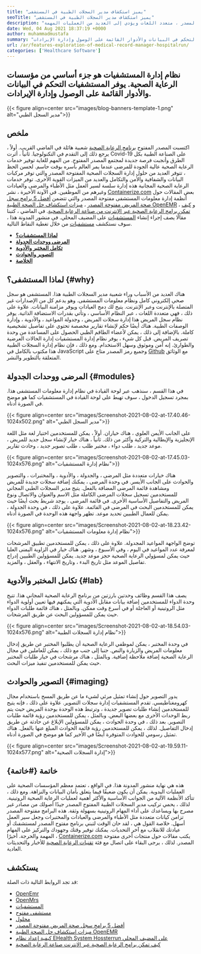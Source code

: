 ```yaml
---
title: "يميز استكشاف مدير السجلات الطبية في المستشفى" 
seoTitle: "يميز استكشاف مدير السجلات الطبية في المستشفى" 
description: "اتبع هذا الدليل للبدء مع مدير السجلات الطبية في المستشفيات. إنه مفتوح المصدر ، متعدد اللغات ويؤدي إلى العديد من العمليات المهمة." 
date: Wed, 04 Aug 2021 18:37:19 +0000
author: muhammadmustafa
summary: "يعد نظام إدارة المستشفيات جزءًا أساسيًا من مؤسسات الرعاية الصحية. يوفر المستشفيات التحكم في البيانات والأدوار القائمة على الوصول وإدارة الإيرادات." 
url: /ar/features-exploration-of-medical-record-manager-hospitalrun/
categories: ['Healthcare Software']
---
```


## نظام إدارة المستشفيات هو جزء أساسي من مؤسسات الرعاية الصحية. يوفر المستشفيات التحكم في البيانات والأدوار القائمة على الوصول وإدارة الإيرادات.

{{< figure align=center src="images/blog-banners-template-1.png" alt="مدير السجل الطبي">}}


## ملخص
اكتسبت المصدر المفتوح [برنامج الرعاية الصحية][1] شعبية هائلة في الماضي القريب. أولاً ، يرجع ذلك إلى التقدم في التكنولوجيا. ثانياً ، أثرت Covid-19 على الصناعة الطبية بكل الطرق وأنجبت فرصة جديدة لمجتمع المصدر المفتوح. من المهم للغاية توفير خدمات الرعاية الصحية عالية الجودة للمرضى عندما يمر العالم بأسره بوقت حاسم. لحسن الحظ ، تتوفر العديد من حلول إدارة السجلات الصحية المفتوحة المصدر والتي توفر مركبات البيانات والشفافية والأمن والتكامل والعديد من الميزات القوية الأخرى. توفر خدمات الرعاية الصحية المجانية هذه إدارة سلسة لسير العمل مثل الأطباء والمرضى والعيادات وغيرهم من الموظفين. في الآونة الأخيرة ، نشر [Containerize.com][2] بعض المقالات حول أنظمة إدارة معلومات المستشفى مفتوحة المصدر والتي تتضمن [أفضل 5 برامج سجل صحة المريض مفتوحة المصدر][3] ، [ميزات استكشاف حل الصحة الطبية OpenEMR][4] ، و [كيف تمكن برامج الرعاية الصحية عبر الإنترنت من صناعة الرعاية الصحية][5].
في الماضي ، كتبنا مقالًا يصف إجراء إنشاء [المستشفيات][6] على المضيف المحلي. في منشور المدونة هذا ، سوف نستكشف [مستشفيات][6] من خلال تغطية النقاط التالية.
*  **[لماذا المستشفيات؟][7]**  
*  **[المرضى ووحدات الجدولة][8]**  
*  **[تكامل المختبر والأدوية][9]**  
*  **[التصوير والحوادث][10]**  
*  **[الخلاصة][11]**  

## لماذا المستشفى؟ {#why}

هناك العديد من الأسباب وراء شعبية مدير السجلات الطبية هذا. المستشفى هو سجل صحي إلكتروني كامل ونظام معلومات المستشفى. وهو يدعم كل من الإصدارات غير المتصلة بالإنترنت وعبر الإنترنت. يتيح لك دمج العيادات ويوفر مزامنة البيانات. علاوة على ذلك ، فهي متعددة اللغات ، عبر النظام الأساسي ، وتأتي بقدرات الاستضافة الذاتية. يوفر نظام سجل المريض هذا إدارة سجلات المريض ، وجدولة المواعيد ، والأدوية ، وإدارة الوصفات الطبية. هناك أيضًا حكم لإنشاء تقارير مخصصة تحتوي على تفاصيل تشخيصية كاملة. بالإضافة إلى ذلك ، يمكن لأعضاء الطاقم الطبي الحصول على المساعدة من وحدة تصريف المريض. قبل كل شيء ، يوفر نظام إدارة المستشفيات إدارة الحالات العرضية والطوارئ. إنه آمن وموثوق وسهل الاستخدام. ومع ذلك ، فإن نظام إدارة السجلات الطبية هذا مكتوب بالكامل في JavaScript وجميع رمز المصدر متاح على [Github][12] مع الوثائق المتعلقة بالتطوير والنشر.

## المرضى ووحدات الجدولة {#modules}

في هذا القسم ، سنذهب عبر لوحة القيادة في نظام إدارة معلومات المستشفى هذا. بمجرد تسجيل الدخول ، سوف تهبط على لوحة القيادة في المستشفيات كما هو موضح في الصورة أدناه.

{{< figure align=center src="images/Screenshot-2021-08-02-at-17.40.46-1024x502.png" alt="مدير السجل الطبي">}}

على الجانب الأيمن العلوي ، هناك خياران. أولاً ، يمكن للمستخدمين اختيار لغة مثل اللغة الإنجليزية والإيطالية والتركية وأكثر من ذلك. ثانياً ، هناك خيار لإنشاء سجل جديد للمريض ، موعد جديد ، طلب دواء ، مختبر طلب ، طلب تصوير جديد ، وحادث تقارير.

{{< figure align=center src="images/Screenshot-2021-08-02-at-17.45.03-1024x576.png" alt="نظام إدارة المستشفيات">}}

هناك خيارات متعددة مثل المرضى ، والجدولة ، والأدوية ، والمختبرات ، والتصوير والحوادث على الجانب الأيسر. في وحدة المرضى ، يمكنك إضافة سجلات جديدة للمريض ومشاهدة قائمة المرضى المضافة بالفعل. يتيح مدير السجلات الطبي المجاني للمستخدمين تسجيل سجلات المرضى الكاملة مثل الاسم والعنوان والاتصال ونوع المريض والتفاصيل الأساسية الأخرى. في قائمة المرضى ، يوجد شريط بحث أيضًا حيث يمكن للمستخدمين البحث في المرضى في القائمة. علاوة على ذلك ، في وحدة الجدولة ، يمكن للعمال الطبيين تحديد موعد. تظهر واجهة هذه الوحدة في الصورة أدناه.

{{< figure align=center src="images/Screenshot-2021-08-02-at-18.23.42-1024x576.png" alt="نظام إدارة معلومات المستشفيات">}}

توضح الواجهة المواعيد المجدولة. علاوة على ذلك ، يمكن للمستخدمين تطبيق المرشحات لمعرفة عدد المواعيد في اليوم ، وفي الأسبوع ، وشهر. هناك خيار في الزاوية اليمنى العليا حيث يمكن لمسؤولي الرعاية الصحية حجز موعد جديد. يمكن للمسؤولين الطبيين إدراج تفاصيل الموعد مثل تاريخ البدء ، وتاريخ الانتهاء ، والعقل ، والمزيد.

## تكامل المختبر والأدوية {#lab}

يصف هذا القسم وظائف وحدتين بارزتين من برنامج الرعاية الصحية المجاني هذا. تتيح وحدة الدواء للمستخدمين إضافة بيانات مقابل الأدوية التي يمكنهم فيها تعيين أولوية الدواء مثل الروتينية أو العاجلة أو في أسرع وقت ممكن. وبالمثل ، هناك قائمة طلبات الدواء حيث يمكن للمسؤولين البحث عن طريق المرشحات.

{{< figure align=center src="images/Screenshot-2021-08-02-at-18.54.03-1024x576.png" alt="نظام إدارة السجلات الطبية">}}

في وحدة المختبر ، يمكن لموظفي الرعاية الصحية أن يطلبوا المختبر عن طريق إدخال معلومات المريض والزيارة والنص. جنبا إلى جنب مع ذلك ، يمكن للعاملين في مجال الرعاية الصحية إضافة ملاحظة إضافية. وبالمثل ، هناك مرشحات في خيار طلبات المختبر حيث يمكن للمستخدمين تنفيذ ميزات البحث.

## التصوير والحوادث {#imaging}

يدور التصوير حول إنشاء تمثيل مرئي لشيء ما عن طريق المسح باستخدام مجال كهرومغناطيسي. تقدم المستشفيات إدارة سجلات التصوير. علاوة على ذلك ، فإنه يتيح للمستخدمين إنشاء طلبات تصوير جديدة ، وترتبط هذه الوحدة بوحدة المريض حيث يتم ربط الوحدات الأخرى مع بعضها البعض. وبالمثل ، يمكن للمستخدمين رؤية قائمة طلبات التصوير. بعد ذلك ، في وحدة الحوادث ، يمكن للمسؤولين الإبلاغ عن حادثة عن طريق إدخال التفاصيل. لذلك ، يمكن للمستخدمين رؤية قائمة الحوادث المبلغ عنها بالفعل. هناك تمثيل رسومي للحوادث المتوفرة أيضًا في الأخير كما هو موضح في الصورة أدناه.

{{< figure align=center src="images/Screenshot-2021-08-02-at-19.59.11-1024x577.png" alt="إدارة السجلات الصحية">}}


## خاتمة {#خاتمة}

هذه هي نهاية منشور المدونة هذا. في الواقع ، تعتمد معظم المؤسسات الصحية على العمليات اليدوية. يمكن أن يكون ضعيفًا فيما يتعلق بأمان البيانات والنزاهة. ومع ذلك ، تتأكد الأنظمة الآلية من الجوانب الأساسية والأكثر أهمية لعمليات الرعاية الصحية الروتينية. لذلك ، يحمي تركيب مدير السجلات الطبية المفتوح المصدر جيدًا أصولك من مصادر غير مصرح بها ويساعدك على أداء المهام الروتينية بسهولة وثقة. هذه البرامج مفتوحة المصدر تزامن كيانات متعددة مثل الأطباء والمرضى والعيادات والمختبرات وجعل سير العمل أسهل. خلاصة القول هي ، لقد حان الوقت لتبني برنامج مفتوح المصدر لمستشفىك أو عيادتك للانقلاب مع آخر التحديات. يمكنك توفير وقتك وجهودك والتركيز على المهام المهمة والحرجة.
أخيرًا ، [Containerize.com][2] يكتب مقالات حول منتجات أخرى مفتوحة المصدر. لذلك ، يرجى البقاء على اتصال مع فئة [تقنيات الرعاية الصحية][1] للأخبار والتحديثات العادية.

## يستكشف
قد تجد الروابط التالية ذات الصلة:
  * [OpenEmr][13]
  * [OpenMrs][14]
  * [المستشفيات][15]
  * [مستشفى مفتوح][16]
  * [محلول][17]
  * [أفضل 5 برامج سجل صحة المريض مفتوحة المصدر][3]
  * [ميزات استكشاف حل الصحة الطبية OpenEMR][4]
  * [كيفية إعداد نظام EHealth System Hossterrun على المضيف المحلي][18]
  * [كيف تمكن برامج الرعاية الصحية عبر الإنترنت صناعة الرعاية الصحية][5]



[1]: https://products.containerize.com/healthcare-technologies/
[2]: https://www.containerize.com/
[3]: https://blog.containerize.com/2021/03/05/top-5-open-source-patient-record-management-software/
[4]: https://blog.containerize.com/healthcare-software/open-source-medical-software-openemr-features/
[5]: https://blog.containerize.com/2021/02/12/how-online-healthcare-software-empowers-healthcare-industry/
[6]: https://products.containerize.com/healthcare-technologies/hospitalrun/
[7]: #why
[8]: #modules
[9]: #lab
[10]: #imaging
[11]: #Conclusion
[12]: https://github.com/HospitalRun/hospitalrun
[13]: https://products.containerize.com/health-care-technologies/openemr
[14]: https://products.containerize.com/health-care-technologies/openmrs
[15]: https://products.containerize.com/healthcare-technologies/hospitalrun
[16]: https://products.containerize.com/healthcare-technologies/open-hospital
[17]: https://products.containerize.com/healthcare-technologies/solismed
[18]: https://blog.containerize.com/healthcare-software/how-to-install-hospitalrun-hospital-management-system/
